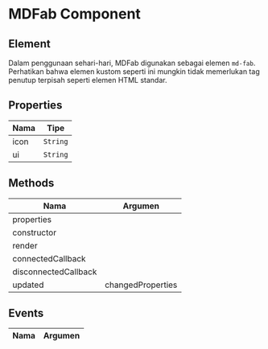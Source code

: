 # MDFab Component

## Element

Dalam penggunaan sehari-hari, MDFab digunakan sebagai elemen `md-fab`. Perhatikan bahwa elemen kustom seperti ini mungkin tidak memerlukan tag penutup terpisah seperti elemen HTML standar.

## Properties

| Nama | Tipe |
| --- | --- |
| icon | `String` |
| ui | `String` |

## Methods

| Nama | Argumen |
| --- | --- |
| properties |  |
| constructor |  |
| render |  |
| connectedCallback |  |
| disconnectedCallback |  |
| updated | changedProperties |

## Events

| Nama | Argumen |
| --- | --- |

